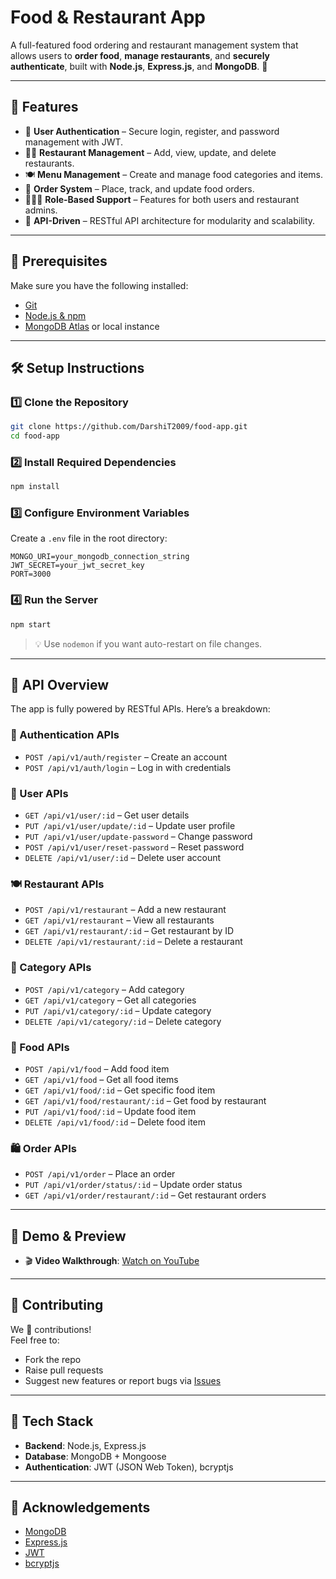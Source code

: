 
#  Food & Restaurant App  
A full-featured food ordering and restaurant management system that allows users to **order food**, **manage restaurants**, and **securely authenticate**, built with **Node.js**, **Express.js**, and **MongoDB**. 🚀  

---

## 🌟 Features

- 🔐 **User Authentication** – Secure login, register, and password management with JWT.  
- 🧑‍🍳 **Restaurant Management** – Add, view, update, and delete restaurants.  
- 🍽️ **Menu Management** – Create and manage food categories and items.  
- 🛒 **Order System** – Place, track, and update food orders.  
- 🧑‍🤝‍🧑 **Role-Based Support** – Features for both users and restaurant admins.  
- 🔁 **API-Driven** – RESTful API architecture for modularity and scalability.

---

## 🔧 Prerequisites

Make sure you have the following installed:

- [Git](https://git-scm.com/)  
- [Node.js & npm](https://nodejs.org/)  
- [MongoDB Atlas](https://www.mongodb.com/cloud/atlas) or local instance

---

## 🛠️ Setup Instructions

### 1️⃣ Clone the Repository
```bash
git clone https://github.com/DarshiT2009/food-app.git
cd food-app
```

### 2️⃣ Install Required Dependencies
```bash
npm install
```

### 3️⃣ Configure Environment Variables  
Create a `.env` file in the root directory:
```env
MONGO_URI=your_mongodb_connection_string
JWT_SECRET=your_jwt_secret_key
PORT=3000
```

### 4️⃣ Run the Server
```bash
npm start
```

> 💡 Use `nodemon` if you want auto-restart on file changes.

---

## 📡 API Overview

The app is fully powered by RESTful APIs. Here’s a breakdown:

### 🔐 Authentication APIs
- `POST /api/v1/auth/register` – Create an account  
- `POST /api/v1/auth/login` – Log in with credentials  

### 👤 User APIs
- `GET /api/v1/user/:id` – Get user details  
- `PUT /api/v1/user/update/:id` – Update user profile  
- `PUT /api/v1/user/update-password` – Change password  
- `POST /api/v1/user/reset-password` – Reset password  
- `DELETE /api/v1/user/:id` – Delete user account  

### 🍽️ Restaurant APIs
- `POST /api/v1/restaurant` – Add a new restaurant  
- `GET /api/v1/restaurant` – View all restaurants  
- `GET /api/v1/restaurant/:id` – Get restaurant by ID  
- `DELETE /api/v1/restaurant/:id` – Delete a restaurant  

### 🧾 Category APIs
- `POST /api/v1/category` – Add category  
- `GET /api/v1/category` – Get all categories  
- `PUT /api/v1/category/:id` – Update category  
- `DELETE /api/v1/category/:id` – Delete category  

### 🍕 Food APIs
- `POST /api/v1/food` – Add food item  
- `GET /api/v1/food` – Get all food items  
- `GET /api/v1/food/:id` – Get specific food item  
- `GET /api/v1/food/restaurant/:id` – Get food by restaurant  
- `PUT /api/v1/food/:id` – Update food item  
- `DELETE /api/v1/food/:id` – Delete food item  

### 🛍️ Order APIs
- `POST /api/v1/order` – Place an order  
- `PUT /api/v1/order/status/:id` – Update order status  
- `GET /api/v1/order/restaurant/:id` – Get restaurant orders  

---

## 🎥 Demo & Preview

- 🎬 **Video Walkthrough**: [Watch on YouTube](https://youtu.be/PU4fUWZl09Y)  

---

## 🤝 Contributing

We 💖 contributions!  
Feel free to:
- Fork the repo  
- Raise pull requests  
- Suggest new features or report bugs via [Issues](https://github.com/DarshiT2009/food-app/issues)

---

## 📌 Tech Stack

- **Backend**: Node.js, Express.js  
- **Database**: MongoDB + Mongoose  
- **Authentication**: JWT (JSON Web Token), bcryptjs  

---

## 🙌 Acknowledgements

- [MongoDB](https://www.mongodb.com/)  
- [Express.js](https://expressjs.com/)  
- [JWT](https://jwt.io/)  
- [bcryptjs](https://www.npmjs.com/package/bcryptjs)


